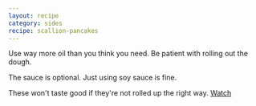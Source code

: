 ```yaml
---
layout: recipe
category: sides
recipe: scallion-pancakes
---
```


Use way more oil than you think you need. Be patient with rolling out the dough.

The sauce is optional. Just using soy sauce is fine.

These won't taste good if they're not rolled up the right way.
[Watch](https://www.youtube.com/watch?v=Iew9c7wDfgM)
